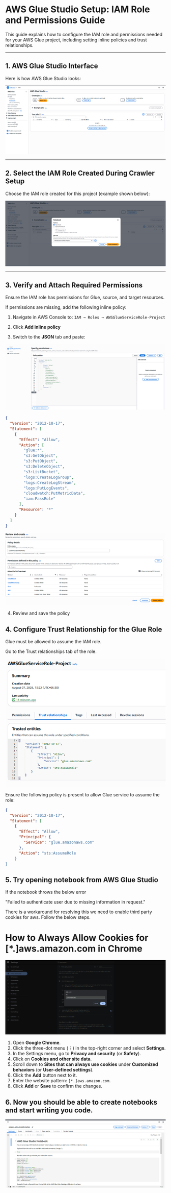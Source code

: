 # AWS Glue Studio Setup: IAM Role and Permissions Guide

This guide explains how to configure the IAM role and permissions needed for your AWS Glue project, including setting inline policies and trust relationships.

---

## 1. AWS Glue Studio Interface

Here is how AWS Glue Studio looks:

![glue-5.png](image/glue-5.png)

---

## 2. Select the IAM Role Created During Crawler Setup

Choose the IAM role created for this project (example shown below):

![alt text](image/starting_notebook.png)

---

## 3. Verify and Attach Required Permissions

Ensure the IAM role has permissions for Glue, source, and target resources.

If permissions are missing, add the following inline policy:

1. Navigate in AWS Console to:
   `IAM → Roles → AWSGlueServiceRole-Project`

2. Click **Add inline policy**

3. Switch to the **JSON** tab and paste:

![image.png](image/glue.png)

```json
{
  "Version": "2012-10-17",
  "Statement": [
    {
      "Effect": "Allow",
      "Action": [
        "glue:*",
        "s3:GetObject",
        "s3:PutObject",
        "s3:DeleteObject",
        "s3:ListBucket",
        "logs:CreateLogGroup",
        "logs:CreateLogStream",
        "logs:PutLogEvents",
        "cloudwatch:PutMetricData",
        "iam:PassRole"
      ],
      "Resource": "*"
    }
  ]
}

```
![image.png](image/review.png)

4. Review and save the policy

## 4. Configure Trust Relationship for the Glue Role
Glue must be allowed to assume the IAM role.

Go to the Trust relationships tab of the role.

![image.png](image/glue4.png)

Ensure the following policy is present to allow Glue service to assume the role:

```json
{
  "Version": "2012-10-17",
  "Statement": [
    {
      "Effect": "Allow",
      "Principal": {
        "Service": "glue.amazonaws.com"
      },
      "Action": "sts:AssumeRole
    }
}

```

## 5. Try opening notebook from AWS Glue Studio

If the notebook throws the below error

"Failed to authenticate user due to missing information in request."

There is a workaround for resolving this we need to enable third party cookies for aws. Follow the below steps.

# How to Always Allow Cookies for [*.]aws.amazon.com in Chrome

![image.png](image/cookies.png)

1. Open **Google Chrome**.  
2. Click the three-dot menu (⋮) in the top-right corner and select **Settings**.  
3. In the Settings menu, go to **Privacy and security** (or **Safety**).  
4. Click on **Cookies and other site data**.  
5. Scroll down to **Sites that can always use cookies** under **Customized behaviors** (or **User-defined settings**).  
6. Click the **Add** button next to it.  
7. Enter the website pattern: `[*.]aws.amazon.com`.  
8. Click **Add** or **Save** to confirm the changes.  


## 6. Now you should be able to create notebooks and start writing you code.

![alt text](image/newnotebook.png)